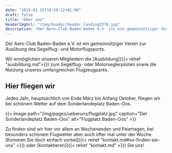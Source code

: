 ```yaml
---
date: "2015-01-25T18:58:22+01:00"
draft: false
title: "Über uns"
HeaderImgUrl: "/img/header/header_landing3278.jpg"
description: "Der Aero-Club Baden-Baden e.V. ist ein gemeinnütziger Verein zur Ausübung des Segelflug- und Motorflugsports. Hier finden sie mehr Informationen zu uns."
---
```


Der Aero-Club Baden-Baden e.V. ist ein gemeinnütziger Verein zur Ausübung des Segelflug- und Motorflugsports.

Wir ermöglichen unseren Mitgliedern die [Ausbildung]({{< relref "ausbildung.md">}}) zum Segelflug- oder Motorseglerpiloten sowie die Nutzung unseres umfangreichen Flugzeugparks.

Hier fliegen wir
----------------
Jedes Jahr, hauptsächlich von Ende März bis Anfang Oktober, fliegen wir bei schönem Wetter auf dem Sonderlandeplatz Baden-Oos.

{{< image path="/img/pages/ueberuns/flugplatz.jpg" caption="Der Sonderlandeplatz Baden-Oos" alt="Flugplatz Baden-Oos" >}}

Zu finden sind wir hier vor allem an Wochenenden und Feiertagen, bei besonders schönem Flugwetter aber auch öfter mal unter der Woche.
[Kommen Sie doch einfach vorbei]({{< relref "kontakt.md#so-finden-sie-uns" >}}) oder [kontaktieren]({{< relref "kontakt.md" >}}) Sie uns!
